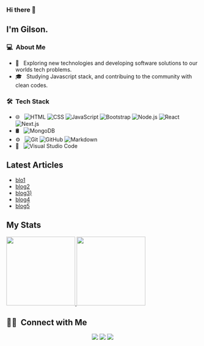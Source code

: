 ### Hi there 👋

## I'm Gilson.

### 💻 &nbsp;About Me 

- 🤔 &nbsp; Exploring new technologies and developing software solutions to our worlds tech problems.
- 🎓 &nbsp; Studying Javascript stack, and contribuing to the community with clean codes.


### 🛠 &nbsp;Tech Stack

- 🌐 &nbsp;
  ![HTML](https://img.shields.io/badge/-HTML-333333?style=flat&logo=HTML5)
  ![CSS](https://img.shields.io/badge/-CSS-333333?style=flat&logo=CSS3&logoColor=1572B6)
  ![JavaScript](https://img.shields.io/badge/-JavaScript-333333?style=flat&logo=javascript)
  ![Bootstrap](https://img.shields.io/badge/-Bootstrap-333333?style=flat&logo=bootstrap&logoColor=563D7C)
  ![Node.js](https://img.shields.io/badge/-Node.js-333333?style=flat&logo=node.js)
  ![React](https://img.shields.io/badge/-React-333333?style=flat&logo=react)
  ![Next.js](https://img.shields.io/badge/-Next.js-333333?style=flat&logo=next.js)
- 🛢 &nbsp;
  ![MongoDB](https://img.shields.io/badge/-MongoDB-333333?style=flat&logo=mongodb)
- ⚙️ &nbsp;
  ![Git](https://img.shields.io/badge/-Git-333333?style=flat&logo=git)
  ![GitHub](https://img.shields.io/badge/-GitHub-333333?style=flat&logo=github)
  ![Markdown](https://img.shields.io/badge/-Markdown-333333?style=flat&logo=markdown)
- 🔧 &nbsp;
  ![Visual Studio Code](https://img.shields.io/badge/-Visual%20Studio%20Code-333333?style=flat&logo=visual-studio-code&logoColor=007ACC)


## Latest Articles
<!-- BLOG-POST-LIST:START -->
- [blo1](https://github.com/juninhokaponne)
- [blog2](https://github.com/juninhokaponne)
- [blog3)](https://github.com/juninhokaponne)
- [blog4](https://github.com/juninhokaponne)
- [blog5](https://github.com/juninhokaponne)
<!-- BLOG-POST-LIST:END -->

## My Stats
<p>
<a href="https://github.com/juninhokaponne">
  <img height="180em" src="https://github-readme-stats.vercel.app/api?username=cdthomp1&show_icons=true&theme=radical" />
  <img height="180em" src="https://github-readme-stats-eight-theta.vercel.app/api/top-langs/?username=cdthomp1&theme=radical&layout=compact&exclude_lang=java+r" />
</a>
</p>


##  🤝🏻 &nbsp;Connect with Me

<p align="center">
<a href="https://github.com/juninhokaponne"><img src="https://img.shields.io/badge/-Gilson-webSite-3423A6?style=flat-square&logo=Google-Chrome&logoColor=white"/></a>
<a href="https://www.linkedin.com/in/gilson-oliveira"><img src="https://img.shields.io/badge/-Gilson-Oliveira-0077B5?style=flat-square&logo=Linkedin&logoColor=white"/></a>
<a href="mailto:juninhokaponnemg@hotmail.com"><img src="https://img.shields.io/badge/-juninhokaponnemg@hotmail.com-D14836?style=flat-square&logo=Gmail&logoColor=white"/></a>

<!--
**cdthomp1/cdthomp1** is a ✨ _special_ ✨ repository because its `README.md` (this file) appears on your GitHub profile.

